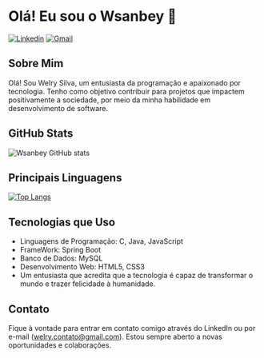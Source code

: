 # Olá! Eu sou o Wsanbey 👋

[![Linkedin](https://img.shields.io/badge/LinkedIn-0077B5?style=for-the-badge&logo=linkedin&logoColor=white)](www.linkedin.com/in/welry-sanbey)
[![Gmail](https://img.shields.io/badge/Gmail-D14836?style=for-the-badge&logo=gmail&logoColor=white)](welry.contato@gmail.com)


## Sobre Mim

Olá! Sou Welry Silva, um entusiasta da programação e apaixonado por tecnologia. Tenho como objetivo contribuir para projetos que impactem positivamente a sociedade, por meio da minha habilidade em desenvolvimento de software.

## GitHub Stats

![Wsanbey GitHub stats](https://github-readme-stats.vercel.app/api?username=Wsanbey&show_icons=true&theme=dracula)

## Principais Linguagens

[![Top Langs](https://github-readme-stats.vercel.app/api/top-langs/?username=Wsanbey&layout=compact)](https://github.com/anuraghazra/github-readme-stats)

## Tecnologias que Uso

- Linguagens de Programação: C, Java, JavaScript
- FrameWork: Spring Boot
- Banco de Dados: MySQL
- Desenvolvimento Web: HTML5, CSS3
- Um entusiasta que acredita que a tecnologia é capaz de transformar o mundo e trazer felicidade à humanidade.

## Contato

Fique à vontade para entrar em contato comigo através do LinkedIn ou por e-mail (welry.contato@gmail.com). Estou sempre aberto a novas oportunidades e colaborações.



